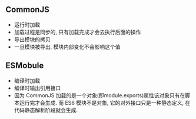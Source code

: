 ## CommonJS

- 运行时加载
- 加载过程是同步的, 只有加载完成才会去执行后面的操作
- 导出模块的拷贝
- 一旦模块被导出, 模块内部变化不会影响这个值



## ESMobule

- 编译时加载
- 编译时输出引用接口
- 因为 CommonJS 加载的是一个对象(即module.exports)属性该对象只有在脚本运行完才会生成. 而 ES6 模块不是对象, 它的对外接口只是一种静态定义, 在代码静态解析阶段就会生成.